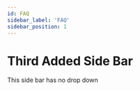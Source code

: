 ```yaml
---
id: FAQ
sidebar_label: 'FAQ'
sidebar_position: 1
---
```


# Third Added Side Bar
This side bar has no drop down